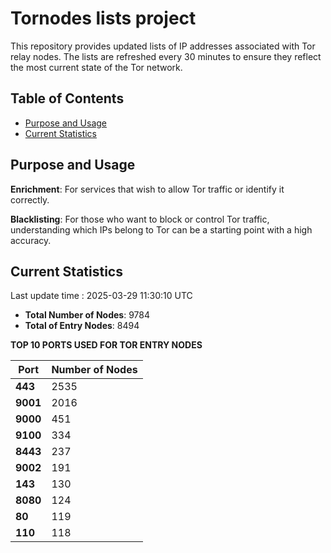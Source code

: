 # Tornodes lists project

This repository provides updated lists of IP addresses associated with Tor relay nodes. The lists are refreshed every 30 minutes to ensure they reflect the most current state of the Tor network.

## Table of Contents

- [Purpose and Usage](#purpose-and-usage)
- [Current Statistics](#current-statistics)


## Purpose and Usage

**Enrichment**: For services that wish to allow Tor traffic or identify it correctly.

**Blacklisting**: For those who want to block or control Tor traffic, understanding which IPs belong to Tor can be a starting point with a high accuracy.

## Current Statistics

Last update time : 2025-03-29 11:30:10 UTC

- **Total Number of Nodes**: 9784
- **Total of Entry Nodes**: 8494

**TOP 10 PORTS USED FOR TOR ENTRY NODES**

| **Port** | **Number of Nodes** |
|------|-----------------|
| **443**   | 2535  |
| **9001**   | 2016  |
| **9000**   | 451  |
| **9100**   | 334  |
| **8443**   | 237  |
| **9002**   | 191  |
| **143**   | 130  |
| **8080**   | 124  |
| **80**   | 119  |
| **110**   | 118  |

